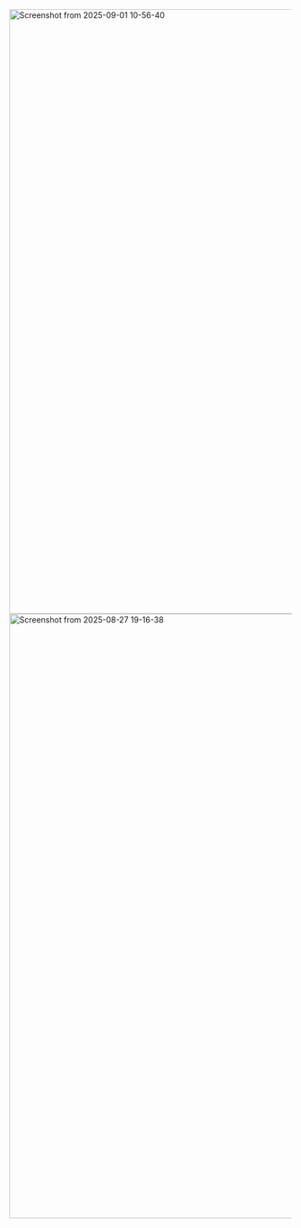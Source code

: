 <img width="1920" height="1080" alt="Screenshot from 2025-09-01 10-56-40" src="https://github.com/user-attachments/assets/1e98cae1-5e66-451e-86ba-b92097437144" />

<img width="1920" height="1080" alt="Screenshot from 2025-08-27 19-16-38" src="https://github.com/user-attachments/assets/2e4aa62b-b7ff-4920-bdb6-4cb93b298b36" />
